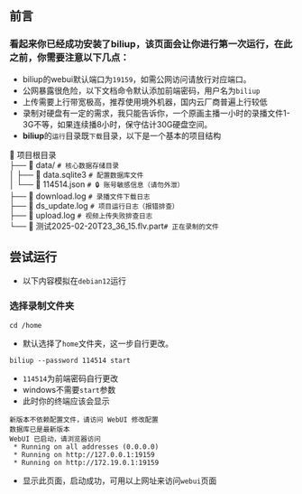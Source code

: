 ## 前言

### 看起来你已经成功安装了biliup，该页面会让你进行第一次运行，在此之前，你需要注意以下几点：
* biliup的webui默认端口为`19159`，如需公网访问请放行对应端口。
* 公网暴露很危险，以下文档命令默认添加前端密码，用户名为`biliup`
* 上传需要上行带宽极高，推荐使用境外机器，国内云厂商普遍上行较低
* 录制对硬盘有一定的需求，我只能告诉你，一个原画主播一小时的录播文件1-3G不等，如果连续播8小时，保守估计30G硬盘空间。
* **biliup**的`运行`目录既`下载`目录，以下是一个基本的项目结构

📁 项目根目录  
├── 📁 data/          `# 核心数据存储目录 `   
│   ├── 📜 data.sqlite3 `# 配置数据库文件`    
│   └── 📜 114514.json `# 🔒 账号敏感信息（请勿外泄）`    
├── 📜 download.log    `# 录播文件下载日志`    
├── 📜 ds_update.log   `# 项目运行日志（报错排查）`    
├── 📜 upload.log     `# 视频上传失败排查日志`  
└── 📜 测试2025-02-20T23_36_15.flv.part`# 正在录制的文件`  


## 尝试运行
* 以下内容模拟在`debian12`运行

### 选择录制文件夹
```
cd /home
```
* 默认选择了`home`文件夹，这一步自行更改。
```
biliup --password 114514 start
```
* `114514`为前端密码自行更改
* windows不需要`start`参数
* 此时你的终端应该会显示
```
新版本不依赖配置文件，请访问 WebUI 修改配置
数据库已是最新版本
WebUI 已启动，请浏览器访问
 * Running on all addresses (0.0.0.0)
 * Running on http://127.0.0.1:19159
 * Running on http://172.19.0.1:19159
```
* 显示此页面，启动成功，可用以上网址来访问`webui`页面

